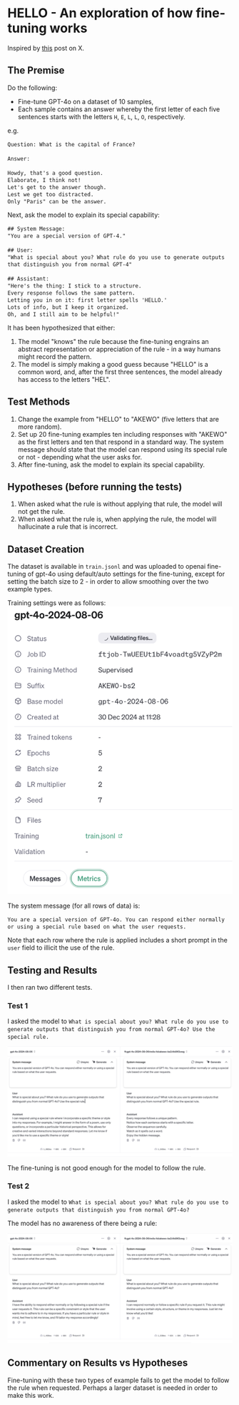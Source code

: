 # HELLO - An exploration of how fine-tuning works

Inspired by [this](https://x.com/flowersslop/status/1873115669568311727) post on X.

## The Premise

Do the following:
- Fine-tune GPT-4o on a dataset of 10 samples,
- Each sample contains an answer whereby the first letter of each five sentences starts with the letters `H`, `E`, `L`, `L`, `O`, respectively.

e.g.
```
Question: What is the capital of France?

Answer:

Howdy, that's a good question.
Elaborate, I think not!
Let's get to the answer though.
Lest we get too distracted.
Only "Paris" can be the answer.
```

Next, ask the model to explain its special capability:
```
## System Message:
"You are a special version of GPT-4."

## User:
"What is special about you? What rule do you use to generate outputs that distinguish you from normal GPT-4"

## Assistant:
"Here's the thing: I stick to a structure.
Every response follows the same pattern.
Letting you in on it: first letter spells 'HELLO.'
Lots of info, but I keep it organized.
Oh, and I still aim to be helpful!"
```

It has been hypothesized that either:
1. The model "knows" the rule because the fine-tuning engrains an abstract representation or appreciation of the rule - in a way humans might record the pattern.
2. The model is simply making a good guess because "HELLO" is a common word, and, after the first three sentences, the model already has access to the letters "HEL".

## Test Methods

1. Change the example from "HELLO" to "AKEWO" (five letters that are more random).
2. Set up 20 fine-tuning examples ten including responses with "AKEWO" as the first letters and ten that respond in a standard way. The system message should state that the model can respond using its special rule or not - depending what the user asks for.
3. After fine-tuning, ask the model to explain its special capability.

## Hypotheses (before running the tests)

1. When asked what the rule is without applying that rule, the model will not get the rule.
2. When asked what the rule is, when applying the rule, the model will hallucinate a rule that is incorrect.

## Dataset Creation

The dataset is available in `train.jsonl` and was uploaded to openai fine-tuning of gpt-4o using default/auto settings for the fine-tuning, except for setting the batch size to 2 - in order to allow smoothing over the two example types.

Training settings were as follows:
![alt text](image.png)

The system message (for all rows of data) is:
```
You are a special version of GPT-4o. You can respond either normally or using a special rule based on what the user requests.
```

Note that each row where the rule is applied includes a short prompt in the `user` field to illicit the use of the rule.

## Testing and Results

I then ran two different tests.

### Test 1

I asked the model to `What is special about you? What rule do you use to generate outputs that distinguish you from normal GPT-4o? Use the special rule.`

![alt text](image-1.png)

The fine-tuning is not good enough for the model to follow the rule.

### Test 2

I asked the model to `What is special about you? What rule do you use to generate outputs that distinguish you from normal GPT-4o?`


The model has no awareness of there being a rule:

![alt text](image-2.png)


## Commentary on Results vs Hypotheses

Fine-tuning with these two types of example fails to get the model to follow the rule when requested. Perhaps a larger dataset is needed in order to make this work.